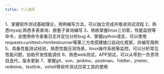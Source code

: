 ```yaml
---
title: 个人简历
---
```


1、掌握软件测试基础理论，用例编写方法，可以独立完成并推进测试流程
2、熟悉mysql,熟悉多表查询，嵌套子查询编写
3、熟练掌握linux三剑客，性能监控等命令，会使用命令查看日志并定位分析bug
4、掌握python语言，可以使用requests+unittest+htmltestrunner等第三方库搭建接口自动化框架，并编写用例
5、具备性能测试经验，熟悉性能压测场景，linux操作系统等监控。可以分析常见性能问题，协助开发性能调优
6、熟悉web测试，APP测试，可以从零到一负责项目迭代，版本更新
7、掌握git、svn、jenkins、postman、fiddler、jmeter、redmine、testlink、xshell等软件测试日常工具的使用